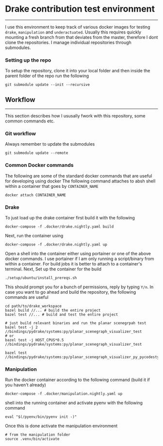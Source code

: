 # Drake contribution test environment
---

I use this environment to keep track of various docker images for testing
`drake`, `manipulation` and `underactuated`. Usually this requires quickly
mounting a fresh branch from that deviates from the master, therefore I dont
clone the repositories. I manage individual repositories through submodules.

### Setting up the repo
To setup the repository, clone it into your local folder and then inside the
parent folder of the repo run the following
```
git submodule update --init --recursive
```

## Workflow
---
This section describes how I ususally fwork with this repository, some common commands etc.

### Git workflow

Always remember to update the submodules
```
git submodule update --remote
```

### Common Docker commands
The following are some of the standard docker commands that are useful for
developing using docker
The following command attaches to absh shell within a container that goes by
`CONTAINER_NAME`
```
docker attach CONTAINER_NAME
```

### Drake
To just load up the drake container first build it with the following
```
docker-compose -f .docker/drake.nightly.yaml build
```
Next, run the container using
```
docker-compose -f .docker/drake.nightly.yaml up
```
Open a shell into the container either using portainer or one of the above
docker commands. I use portainer if I am only running a script/binary from
within a container. For build jobs it is better to attach to a container's
terminal.
Next, Set up the container for the build
```
./setup/ubuntu/install_prereqs.sh
```
This should prompt you for a bunch of permissions, reply by typing `Y/n`. In
case you want to go ahead and build the repository, the following commands are
useful
```
cd path/to/drake_workspace
bazel build //... # build the entire project
bazel test //... # build and test the entire project

# just build relevant binaries and run the planar scenegrpah test
bazel test -j 2 //bindings/pydrake/systems:py/planar_scenegraph_visualizer_test
# or
bazel test -j HOST_CPUS*0.5 //bindings/pydrake/systems:py/planar_scenegraph_visualizer_test

bazel test //bindings/pydrake/systems:py/planar_scenegraph_visualizer_py_pycodestyle
```


### Manipulation
Run the docker container according to the following command (build it if you
haven't already)
```
docker-compose -f .docker/manipulation.nightly.yaml up
```

shell into the running container and activate pyenv with the following command
```
eval "$(/pyenv/bin/pyenv init -)"
```
Once this is done activate the manipulation environment
```
# from the manipulation folder
source .venv/bin/activate
```

